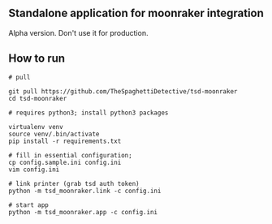 Standalone application for moonraker integration
------------------------------------------------

Alpha version. Don't use it for production.


How to run
----------

    # pull

    git pull https://github.com/TheSpaghettiDetective/tsd-moonraker
    cd tsd-moonraker
    
    # requires python3; install python3 packages

    virtualenv venv
    source venv/.bin/activate
    pip install -r requirements.txt
    
    # fill in essential configuration;
    cp config.sample.ini config.ini
    vim config.ini

    # link printer (grab tsd auth token)
    python -m tsd_moonraker.link -c config.ini

    # start app
    python -m tsd_moonraker.app -c config.ini
